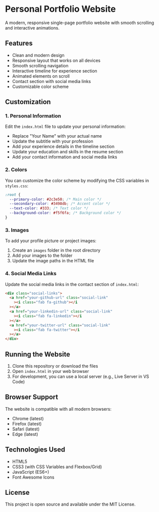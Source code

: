 # Personal Portfolio Website

A modern, responsive single-page portfolio website with smooth scrolling and interactive animations.

## Features

- Clean and modern design
- Responsive layout that works on all devices
- Smooth scrolling navigation
- Interactive timeline for experience section
- Animated elements on scroll
- Contact section with social media links
- Customizable color scheme

## Customization

### 1. Personal Information

Edit the `index.html` file to update your personal information:

- Replace "Your Name" with your actual name
- Update the subtitle with your profession
- Add your experience details in the timeline section
- Update your education and skills in the resume section
- Add your contact information and social media links

### 2. Colors

You can customize the color scheme by modifying the CSS variables in `styles.css`:

```css
:root {
  --primary-color: #2c3e50; /* Main color */
  --secondary-color: #3498db; /* Accent color */
  --text-color: #333; /* Text color */
  --background-color: #f5f6fa; /* Background color */
}
```

### 3. Images

To add your profile picture or project images:

1. Create an `images` folder in the root directory
2. Add your images to the folder
3. Update the image paths in the HTML file

### 4. Social Media Links

Update the social media links in the contact section of `index.html`:

```html
<div class="social-links">
  <a href="your-github-url" class="social-link"
    ><i class="fab fa-github"></i
  ></a>
  <a href="your-linkedin-url" class="social-link"
    ><i class="fab fa-linkedin"></i
  ></a>
  <a href="your-twitter-url" class="social-link"
    ><i class="fab fa-twitter"></i
  ></a>
</div>
```

## Running the Website

1. Clone this repository or download the files
2. Open `index.html` in your web browser
3. For development, you can use a local server (e.g., Live Server in VS Code)

## Browser Support

The website is compatible with all modern browsers:

- Chrome (latest)
- Firefox (latest)
- Safari (latest)
- Edge (latest)

## Technologies Used

- HTML5
- CSS3 (with CSS Variables and Flexbox/Grid)
- JavaScript (ES6+)
- Font Awesome Icons

## License

This project is open source and available under the MIT License.
